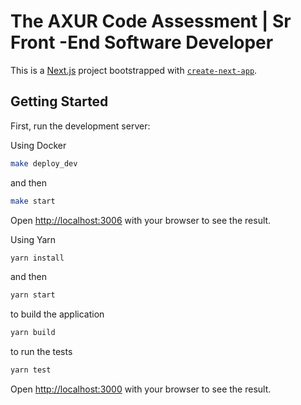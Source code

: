 # The AXUR Code Assessment | Sr Front -End Software Developer

This is a [Next.js](https://nextjs.org/) project bootstrapped with [`create-next-app`](https://github.com/vercel/next.js/tree/canary/packages/create-next-app).

## Getting Started

First, run the development server:

Using Docker

```bash
make deploy_dev
```

and then 

```bash
make start
```

Open [http://localhost:3006](http://localhost:3006) with your browser to see the result.

Using Yarn

```bash
yarn install
```

and then 

```bash
yarn start
```

to build the application 

```bash
yarn build
```

to run the tests 

```bash
yarn test
```

Open [http://localhost:3000](http://localhost:3000) with your browser to see the result.